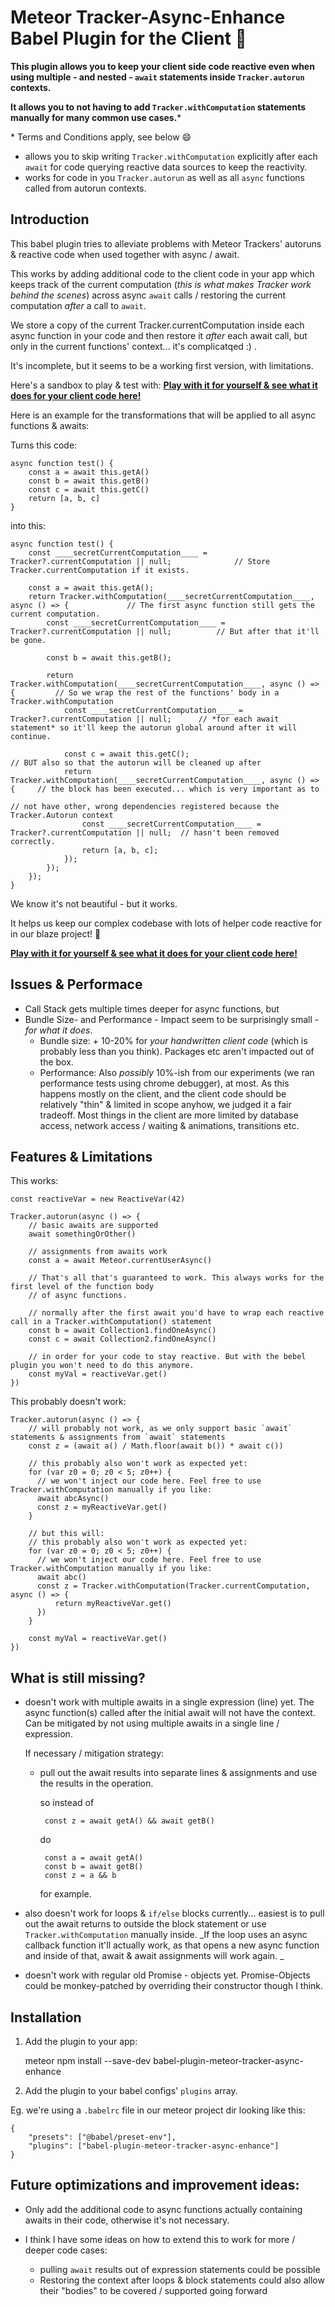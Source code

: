 # Meteor Tracker-Async-Enhance Babel Plugin for the Client 🍝

**This plugin allows you to keep your client side code reactive even when using multiple - and nested - `await` statements inside `Tracker.autorun` contexts.**

**It allows you to not having to add `Tracker.withComputation` statements manually for many common use cases.***

<html>*</html> Terms and Conditions apply, see below 😄

- allows you to skip writing `Tracker.withComputation` explicitly after each `await` for code querying reactive data sources to keep the reactivity.  
- works for code in you `Tracker.autorun` as well as all `async` functions called from autorun contexts.  

## Introduction

This babel plugin tries to alleviate problems with Meteor Trackers' autoruns & reactive code when used together with async / await.

This works by adding additional code to the client code in your app which keeps track of the current computation (_this is what makes Tracker work behind the scenes_) across
async `await` calls / restoring the current computation _after_ a call to `await`.

We store a copy of the current Tracker.currentComputation inside each async function in your code
and then restore it *after* each await call, but only in the current functions' context... it's complicatqed :) .

It's incomplete, but it seems to be a working first version, with limitations.

Here's a sandbox to play & test with: **[Play with it for yourself & see what it does for your client code here!](https://astexplorer.net/#/gist/9aa6a5c7c5d597a48ee70b684ed81cd5/0f3c97b2a16aa8476b369793a8e4bebef89577da)**

Here is an example for the transformations that will be applied to all async functions & awaits:

Turns this code:

    async function test() {
        const a = await this.getA()
        const b = await this.getB()
        const c = await this.getC()
        return [a, b, c]
    }

into this:

    async function test() {
        const ____secretCurrentComputation____ = Tracker?.currentComputation || null;              // Store Tracker.currentComputation if it exists.

        const a = await this.getA();
        return Tracker.withComputation(____secretCurrentComputation____, async () => {             // The first async function still gets the current computation.
            const ____secretCurrentComputation____ = Tracker?.currentComputation || null;          // But after that it'll be gone.

            const b = await this.getB();
                                                                                                   
            return Tracker.withComputation(____secretCurrentComputation____, async () => {         // So we wrap the rest of the functions' body in a Tracker.withComputation
                const ____secretCurrentComputation____ = Tracker?.currentComputation || null;      // *for each await statement* so it'll keep the autorun global around after it will continue.

                const c = await this.getC();                                                       // BUT also so that the autorun will be cleaned up after
                return Tracker.withComputation(____secretCurrentComputation____, async () => {     // the block has been executed... which is very important as to
                                                                                                   // not have other, wrong dependencies registered because the Tracker.Autorun context
                    const ____secretCurrentComputation____ = Tracker?.currentComputation || null;  // hasn't been removed correctly.
                    return [a, b, c];                                                              
                });
            });
        });
    }


We know it's not beautiful - but it works.

It helps us keep our complex codebase with lots of helper code reactive for in our blaze project! 🚂 

**[Play with it for yourself & see what it does for your client code here!](https://astexplorer.net/#/gist/9aa6a5c7c5d597a48ee70b684ed81cd5/0f3c97b2a16aa8476b369793a8e4bebef89577da)**

## Issues & Performace

- Call Stack gets multiple times deeper for async functions, but
- Bundle Size- and Performance - Impact seem to be surprisingly small - _for what it does_.
  - Bundle size: + 10-20% for _your handwritten client code_ (which is probably less than you think). Packages etc aren't impacted out of the box.
  - Performance: Also _possibly_ 10%-ish from our experiments (we ran performance tests using chrome debugger), at most. As this happens mostly on the client, and the client code should be relatively "thin" & limited in scope anyhow, we judged it a fair tradeoff. Most things in the client are more limited by database access, network access / waiting & animations, transitions etc. 

## Features & Limitations

This works:

    const reactiveVar = new ReactiveVar(42)

    Tracker.autorun(async () => {
        // basic awaits are supported
        await somethingOrOther()

        // assignments from awaits work
        const a = await Meteor.currentUserAsync()

        // That's all that's guaranteed to work. This always works for the first level of the function body
        // of async functions.

        // normally after the first await you'd have to wrap each reactive call in a Tracker.withComputation() statement
        const b = await Collection1.findOneAsync()
        const c = await Collection2.findOneAsync()

        // in order for your code to stay reactive. But with the bebel plugin you won't need to do this anymore. 
        const myVal = reactiveVar.get()
    })


This probably doesn't work:

    Tracker.autorun(async () => {
        // will probably not work, as we only support basic `await` statements & assignments from `await` statements
        const z = (await a() / Math.floor(await b()) * await c())

        // this probably also won't work as expected yet:
        for (var z0 = 0; z0 < 5; z0++) {
          // we won't inject our code here. Feel free to use Tracker.withComputation manually if you like:
          await abcAsync()
          const z = myReactiveVar.get()
        }

        // but this will:
        // this probably also won't work as expected yet:
        for (var z0 = 0; z0 < 5; z0++) {
          // we won't inject our code here. Feel free to use Tracker.withComputation manually if you like:
          await abc()
          const z = Tracker.withComputation(Tracker.currentComputation, async () => {
              return myReactiveVar.get()
          })
        }

        const myVal = reactiveVar.get()
    })

## What is still missing?

- doesn't work with multiple awaits in a single expression (line) yet. The async function(s) called after the initial await will not have
  the context. Can be mitigated by not using multiple awaits in a single line / expression.

  If necessary / mitigation strategy:
  - pull out the await results into separate lines & assignments and use the results in the operation.

    so instead of

         const z = await getA() && await getB()

    do

         const a = await getA()
         const b = await getB()
         const z = a && b

    for example.

- also doesn't work for loops & `if/else` blocks currently... easiest is to pull out the await returns to outside the block statement or use `Tracker.withComputation` manually inside. _If the loop uses an async callback function it'll actually work, as that opens a new async function and inside of that, await & await assignments will work again. _

- doesn't work with regular old Promise - objects yet. Promise-Objects could be monkey-patched by overriding their constructor
  though I think.


## Installation

1. Add the plugin to your app:


    meteor npm install --save-dev babel-plugin-meteor-tracker-async-enhance


2. Add the plugin to your babel configs' `plugins` array.

Eg. we're using a `.babelrc` file in our meteor project dir looking like this:


    {
        "presets": ["@babel/preset-env"],
        "plugins": ["babel-plugin-meteor-tracker-async-enhance"]
    }

## Future optimizations and improvement ideas:

- Only add the additional code to async functions actually containing awaits in their code, otherwise it's not necessary.

- I think I have some ideas on how to extend this to work for more / deeper code cases:
  - pulling `await` results out of expression statements could be possible
  - Restoring the context after loops & block statements could also allow their "bodies" to be covered / supported going forward


